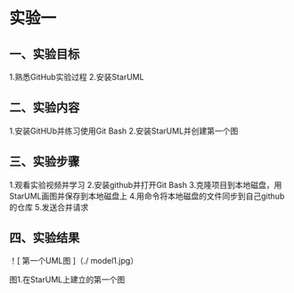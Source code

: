 # 实验一

## 一、实验目标

1.熟悉GitHub实验过程
2.安装StarUML

## 二、实验内容

1.安装GitHUb并练习使用Git Bash
2.安装StarUML并创建第一个图

## 三、实验步骤

1.观看实验视频并学习
2.安装github并打开Git Bash
3.克隆项目到本地磁盘，用StarUML画图并保存到本地磁盘上
4.用命令将本地磁盘的文件同步到自己github的仓库
5.发送合并请求

## 四、实验结果

！[ 第一个UML图 ]（./ model1.jpg）

图1.在StarUML上建立的第一个图
